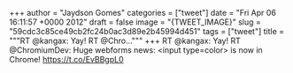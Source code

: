 
+++
author = "Jaydson Gomes"
categories = ["tweet"]
date = "Fri Apr 06 16:11:57 +0000 2012"
draft = false
image = "{TWEET_IMAGE}"
slug = "59cdc3c85ce49cb2fc24b0ac3d89e2b45994d451"
tags = ["tweet"]
title = """RT @kangax: Yay! RT @Chro..."""
+++
RT @kangax: Yay! RT @ChromiumDev: Huge webforms news: &lt;input type=color&gt; is now in Chrome!  https://t.co/EvBBgpL0
